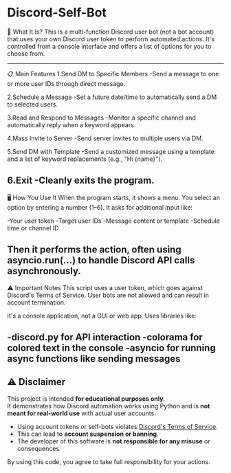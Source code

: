 # Discord-Self-Bot
🔧 What It Is? This is a multi-function Discord user bot (not a bot account) that uses your own Discord user token to perform automated actions. It's controlled from a console interface and offers a list of options for you to choose from.

--------------------------------------------------------------
📋 Main Features
1.Send DM to Specific Members
  -Send a message to one or more user IDs through direct message.

2.Schedule a Message
  -Set a future date/time to automatically send a DM to selected users.

3.Read and Respond to Messages
  -Monitor a specific channel and automatically reply when a keyword appears.

4.Mass Invite to Server
  -Send server invites to multiple users via DM.

5.Send DM with Template
  -Send a customized message using a template and a list of keyword replacements (e.g., "Hi {name}").

6.Exit
  -Cleanly exits the program.
--------------------------------------------------------------

🖥️ How You Use It
When the program starts, it shows a menu.
You select an option by entering a number (1–6).
It asks for additional input like:

-Your user token
-Target user IDs
-Message content or template
-Schedule time or channel ID

Then it performs the action, often using asyncio.run(...) to handle Discord API calls asynchronously.
--------------------------------------------------------------

⚠️ Important Notes
This script uses a user token, which goes against Discord's Terms of Service. User bots are not allowed and can result in account termination.

It's a console application, not a GUI or web app.
Uses libraries like:

-discord.py for API interaction
-colorama for colored text in the console
-asyncio for running async functions like sending messages
--------------------------------------------------------------

## ⚠️ Disclaimer

This project is intended **for educational purposes only**.  
It demonstrates how Discord automation works using Python and is **not meant for real-world use** with actual user accounts.

- Using account tokens or self-bots violates [Discord's Terms of Service](https://discord.com/terms).
- This can lead to **account suspension or banning**.
- The developer of this software is **not responsible for any misuse** or consequences.

By using this code, you agree to take full responsibility for your actions.

